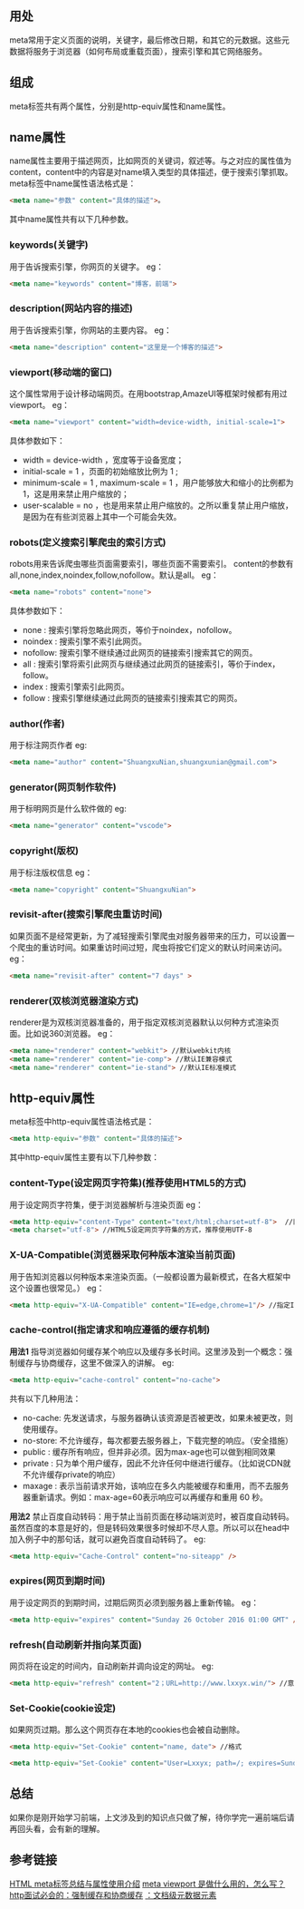 
## 用处
meta常用于定义页面的说明，关键字，最后修改日期，和其它的元数据。这些元数据将服务于浏览器（如何布局或重载页面），搜索引擎和其它网络服务。

## 组成
meta标签共有两个属性，分别是http-equiv属性和name属性。

## name属性
name属性主要用于描述网页，比如网页的关键词，叙述等。与之对应的属性值为content，content中的内容是对name填入类型的具体描述，便于搜索引擎抓取。
meta标签中name属性语法格式是：
```html
<meta name="参数" content="具体的描述">。 
```
其中name属性共有以下几种参数。

### keywords(关键字)
用于告诉搜索引擎，你网页的关键字。
eg：
```html
<meta name="keywords" content="博客，前端">
```

### description(网站内容的描述)
用于告诉搜索引擎，你网站的主要内容。
eg：
```html
<meta name="description" content="这里是一个博客的描述"> 
```

### viewport(移动端的窗口)
这个属性常用于设计移动端网页。在用bootstrap,AmazeUI等框架时候都有用过viewport。
eg：
```html
<meta name="viewport" content="width=device-width, initial-scale=1">
```

具体参数如下：
- width = device-width ，宽度等于设备宽度；
- initial-scale = 1 ，页面的初始缩放比例为 1 ; 
- minimum-scale = 1 , maximum-scale = 1 ，用户能够放大和缩小的比例都为1，这是用来禁止用户缩放的；
- user-scalable = no ，也是用来禁止用户缩放的。之所以重复禁止用户缩放，是因为在有些浏览器上其中一个可能会失效。

### robots(定义搜索引擎爬虫的索引方式)
robots用来告诉爬虫哪些页面需要索引，哪些页面不需要索引。
content的参数有all,none,index,noindex,follow,nofollow。默认是all。
eg：
```html
<meta name="robots" content="none"> 
```

具体参数如下：
- none : 搜索引擎将忽略此网页，等价于noindex，nofollow。
- noindex : 搜索引擎不索引此网页。
- nofollow: 搜索引擎不继续通过此网页的链接索引搜索其它的网页。
- all : 搜索引擎将索引此网页与继续通过此网页的链接索引，等价于index，follow。
- index : 搜索引擎索引此网页。
- follow : 搜索引擎继续通过此网页的链接索引搜索其它的网页。

### author(作者)
用于标注网页作者
eg:
```html
<meta name="author" content="ShuangxuNian,shuangxunian@gmail.com"> 
```

### generator(网页制作软件)
用于标明网页是什么软件做的
eg: 
```html
<meta name="generator" content="vscode"> 
```

### copyright(版权)
用于标注版权信息
eg：
```html
<meta name="copyright" content="ShuangxuNian">
```

### revisit-after(搜索引擎爬虫重访时间)
如果页面不是经常更新，为了减轻搜索引擎爬虫对服务器带来的压力，可以设置一个爬虫的重访时间。如果重访时间过短，爬虫将按它们定义的默认时间来访问。
eg：
```html
<meta name="revisit-after" content="7 days" >
```

### renderer(双核浏览器渲染方式)
renderer是为双核浏览器准备的，用于指定双核浏览器默认以何种方式渲染页面。比如说360浏览器。
eg：
```html
<meta name="renderer" content="webkit"> //默认webkit内核
<meta name="renderer" content="ie-comp"> //默认IE兼容模式
<meta name="renderer" content="ie-stand"> //默认IE标准模式
```

## http-equiv属性
meta标签中http-equiv属性语法格式是：
```html
<meta http-equiv="参数" content="具体的描述">
```

其中http-equiv属性主要有以下几种参数：

### content-Type(设定网页字符集)(推荐使用HTML5的方式)
用于设定网页字符集，便于浏览器解析与渲染页面
eg：
```html
<meta http-equiv="content-Type" content="text/html;charset=utf-8">  //旧的HTML，不推荐
<meta charset="utf-8"> //HTML5设定网页字符集的方式，推荐使用UTF-8
```

### X-UA-Compatible(浏览器采取何种版本渲染当前页面)
用于告知浏览器以何种版本来渲染页面。（一般都设置为最新模式，在各大框架中这个设置也很常见。）
eg：
```html
<meta http-equiv="X-UA-Compatible" content="IE=edge,chrome=1"/> //指定IE和Chrome使用最新版本渲染当前页面
```

### cache-control(指定请求和响应遵循的缓存机制)
**用法1**
指导浏览器如何缓存某个响应以及缓存多长时间。这里涉及到一个概念：强制缓存与协商缓存，这里不做深入的讲解。
eg:
```html
<meta http-equiv="cache-control" content="no-cache">
```

共有以下几种用法：
- no-cache: 先发送请求，与服务器确认该资源是否被更改，如果未被更改，则使用缓存。
- no-store: 不允许缓存，每次都要去服务器上，下载完整的响应。（安全措施）
- public : 缓存所有响应，但并非必须。因为max-age也可以做到相同效果
- private : 只为单个用户缓存，因此不允许任何中继进行缓存。（比如说CDN就不允许缓存private的响应）
- maxage : 表示当前请求开始，该响应在多久内能被缓存和重用，而不去服务器重新请求。例如：max-age=60表示响应可以再缓存和重用 60 秒。

**用法2**
禁止百度自动转码：用于禁止当前页面在移动端浏览时，被百度自动转码。虽然百度的本意是好的，但是转码效果很多时候却不尽人意。所以可以在head中加入例子中的那句话，就可以避免百度自动转码了。
eg:
```html
<meta http-equiv="Cache-Control" content="no-siteapp" />
```

### expires(网页到期时间)
用于设定网页的到期时间，过期后网页必须到服务器上重新传输。
eg：
```html
<meta http-equiv="expires" content="Sunday 26 October 2016 01:00 GMT" />
```

### refresh(自动刷新并指向某页面)
网页将在设定的时间内，自动刷新并调向设定的网址。
eg:
```html
<meta http-equiv="refresh" content="2；URL=http://www.lxxyx.win/"> //意思是2秒后跳转向我的博客
```

### Set-Cookie(cookie设定)
如果网页过期。那么这个网页存在本地的cookies也会被自动删除。
```html
<meta http-equiv="Set-Cookie" content="name, date"> //格式

<meta http-equiv="Set-Cookie" content="User=Lxxyx; path=/; expires=Sunday, 10-Jan-16 10:00:00 GMT"> //具体范例
```

## 总结
如果你是刚开始学习前端，上文涉及到的知识点只做了解，待你学完一遍前端后请再回头看，会有新的理解。

## 参考链接
[HTML meta标签总结与属性使用介绍](https://segmentfault.com/a/1190000004279791)
[meta viewport 是做什么用的，怎么写？](https://zhuanlan.zhihu.com/p/405097694)
[http面试必会的：强制缓存和协商缓存](https://juejin.cn/post/6844903838768431118)
[<meta>：文档级元数据元素](https://developer.mozilla.org/zh-CN/docs/Web/HTML/Element/meta)
